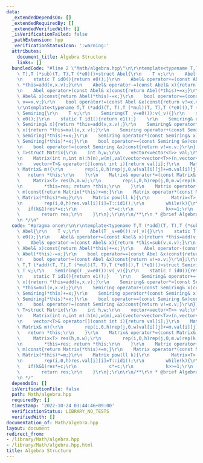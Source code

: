 ```yaml
---
data:
  _extendedDependsOn: []
  _extendedRequiredBy: []
  _extendedVerifiedWith: []
  _isVerificationFailed: false
  _pathExtension: hpp
  _verificationStatusIcon: ':warning:'
  attributes:
    document_title: Algebra Structure
    links: []
  bundledCode: "#line 2 \"Math/algebra.hpp\"\n\r\ntemplate<typename T,T (*add)(T,\
    \ T),T (*sub)(T, T),T (*e0)()>struct Abel{\r\n    T v;\r\n    Abel(T _v=e0()):v(_v){}\r\
    \n    static T id0(){return e0();}\r\n    Abel& operator+=(const Abel& x){return\
    \ *this=add(v,x.v);}\r\n    Abel& operator-=(const Abel& x){return *this=sub(v,x.v);}\r\
    \n    Abel operator+(const Abel& x)const{return Abel(*this)+=x;}\r\n    Abel operator-(const\
    \ Abel& x)const{return Abel(*this)-=x;}\r\n    bool operator==(const Abel &x)const{return\
    \ v==x.v;}\r\n    bool operator!=(const Abel &x)const{return v!=x.v;}\r\n};\r\n\
    \r\ntemplate<typename T,T (*add)(T, T),T (*mul)(T, T),T (*e0)(),T (*e1)()>struct\
    \ Semiring{\r\n    T v;\r\n    Semiring(T _v=e0()):v(_v){}\r\n    static T id0(){return\
    \ e0();}\r\n    static T id1(){return e1();}    \r\n    Semiring& operator+=(const\
    \ Semiring& x){return *this=add(v,x.v);}\r\n    Semiring& operator*=(const Semiring&\
    \ x){return *this=mul(v,x.v);}\r\n    Semiring operator+(const Semiring& x)const{return\
    \ Semiring(*this)+=x;}\r\n    Semiring operator*(const Semiring& x)const{return\
    \ Semiring(*this)*=x;}\r\n    bool operator==(const Semiring &x)const{return v==x.v;}\r\
    \n    bool operator!=(const Semiring &x)const{return v!=x.v;}\r\n};\r\n\r\ntemplate<class\
    \ T>struct Matrix{\r\n    int h,w;\r\n    vector<vector<T>> val;\r\n    Matrix(){}\r\
    \n    Matrix(int n,int m):h(n),w(m),val(vector<vector<T>>(n,vector<T>(m,T::id0()))){}\r\
    \n    vector<T>& operator[](const int i){return val[i];}\r\n    Matrix& operator+=(const\
    \ Matrix& m){\r\n        rep(i,0,h)rep(j,0,w)val[i][j]+=m.val[i][j];\r\n     \
    \   return *this;\r\n    }\r\n    Matrix& operator*=(const Matrix& m){\r\n   \
    \     Matrix<T> res(h,m.w);\r\n        rep(i,0,h)rep(j,0,m.w)rep(k,0,w)res.val[i][j]+=val[i][k]*m.val[k][j];\r\
    \n        *this=res; return *this;\r\n    }\r\n    Matrix operator+(const Matrix&\
    \ m)const{return Matrix(*this)+=m;}\r\n    Matrix operator*(const Matrix& m)const{return\
    \ Matrix(*this)*=m;}\r\n    Matrix pow(ll k){\r\n        Matrix<T> res(h,h),c=*this;\r\
    \n        rep(i,0,h)res.val[i][i]=T::id1();\r\n        while(k){\r\n         \
    \   if(k&1)res*=c;\r\n            c*=c;\r\n            k>>=1;\r\n        }\r\n\
    \        return res;\r\n    }\r\n};\r\n\r\n/**\r\n * @brief Algebra Structure\r\
    \n */\n"
  code: "#pragma once\r\n\r\ntemplate<typename T,T (*add)(T, T),T (*sub)(T, T),T (*e0)()>struct\
    \ Abel{\r\n    T v;\r\n    Abel(T _v=e0()):v(_v){}\r\n    static T id0(){return\
    \ e0();}\r\n    Abel& operator+=(const Abel& x){return *this=add(v,x.v);}\r\n\
    \    Abel& operator-=(const Abel& x){return *this=sub(v,x.v);}\r\n    Abel operator+(const\
    \ Abel& x)const{return Abel(*this)+=x;}\r\n    Abel operator-(const Abel& x)const{return\
    \ Abel(*this)-=x;}\r\n    bool operator==(const Abel &x)const{return v==x.v;}\r\
    \n    bool operator!=(const Abel &x)const{return v!=x.v;}\r\n};\r\n\r\ntemplate<typename\
    \ T,T (*add)(T, T),T (*mul)(T, T),T (*e0)(),T (*e1)()>struct Semiring{\r\n   \
    \ T v;\r\n    Semiring(T _v=e0()):v(_v){}\r\n    static T id0(){return e0();}\r\
    \n    static T id1(){return e1();}    \r\n    Semiring& operator+=(const Semiring&\
    \ x){return *this=add(v,x.v);}\r\n    Semiring& operator*=(const Semiring& x){return\
    \ *this=mul(v,x.v);}\r\n    Semiring operator+(const Semiring& x)const{return\
    \ Semiring(*this)+=x;}\r\n    Semiring operator*(const Semiring& x)const{return\
    \ Semiring(*this)*=x;}\r\n    bool operator==(const Semiring &x)const{return v==x.v;}\r\
    \n    bool operator!=(const Semiring &x)const{return v!=x.v;}\r\n};\r\n\r\ntemplate<class\
    \ T>struct Matrix{\r\n    int h,w;\r\n    vector<vector<T>> val;\r\n    Matrix(){}\r\
    \n    Matrix(int n,int m):h(n),w(m),val(vector<vector<T>>(n,vector<T>(m,T::id0()))){}\r\
    \n    vector<T>& operator[](const int i){return val[i];}\r\n    Matrix& operator+=(const\
    \ Matrix& m){\r\n        rep(i,0,h)rep(j,0,w)val[i][j]+=m.val[i][j];\r\n     \
    \   return *this;\r\n    }\r\n    Matrix& operator*=(const Matrix& m){\r\n   \
    \     Matrix<T> res(h,m.w);\r\n        rep(i,0,h)rep(j,0,m.w)rep(k,0,w)res.val[i][j]+=val[i][k]*m.val[k][j];\r\
    \n        *this=res; return *this;\r\n    }\r\n    Matrix operator+(const Matrix&\
    \ m)const{return Matrix(*this)+=m;}\r\n    Matrix operator*(const Matrix& m)const{return\
    \ Matrix(*this)*=m;}\r\n    Matrix pow(ll k){\r\n        Matrix<T> res(h,h),c=*this;\r\
    \n        rep(i,0,h)res.val[i][i]=T::id1();\r\n        while(k){\r\n         \
    \   if(k&1)res*=c;\r\n            c*=c;\r\n            k>>=1;\r\n        }\r\n\
    \        return res;\r\n    }\r\n};\r\n\r\n/**\r\n * @brief Algebra Structure\r\
    \n */"
  dependsOn: []
  isVerificationFile: false
  path: Math/algebra.hpp
  requiredBy: []
  timestamp: '2022-10-24 03:44:46+09:00'
  verificationStatus: LIBRARY_NO_TESTS
  verifiedWith: []
documentation_of: Math/algebra.hpp
layout: document
redirect_from:
- /library/Math/algebra.hpp
- /library/Math/algebra.hpp.html
title: Algebra Structure
---
```

